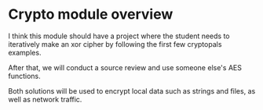 
# Crypto module overview

I think this module should have a project where the student needs to iteratively make an xor cipher by following the first few cryptopals examples.

After that, we will conduct a source review and use someone else's AES functions.

Both solutions will be used to encrypt local data such as strings and files, as well as network traffic. 
